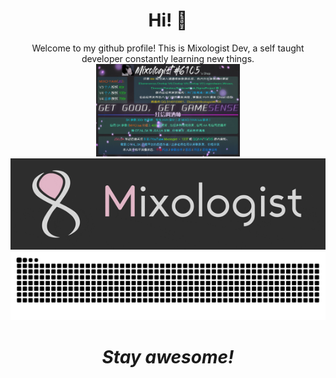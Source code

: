 <h1 align="center"> Hi! 👋</h1>

<p align="center">
  Welcome to my github profile! This is Mixologist Dev, a self taught developer constantly learning new things.
  
<img src="https://github.com/Mixologist6105/Mixologist6105/blob/main/srcs/MIXO'S%20shop.png" width="230px" height="148px">
<img src="https://github.com/Mixologist6105/Mixologist6105/blob/main/srcs/Mixologist_prim.gif">
<img src="https://raw.githubusercontent.com/Mixologist6105/Mixologist6105/b4015f0f2c5a41d7224d14dba2649f815ce4ef36/srcs/grid-snake.svg">
</p>

<h1 align="center"><i>Stay awesome!</i></h1>

